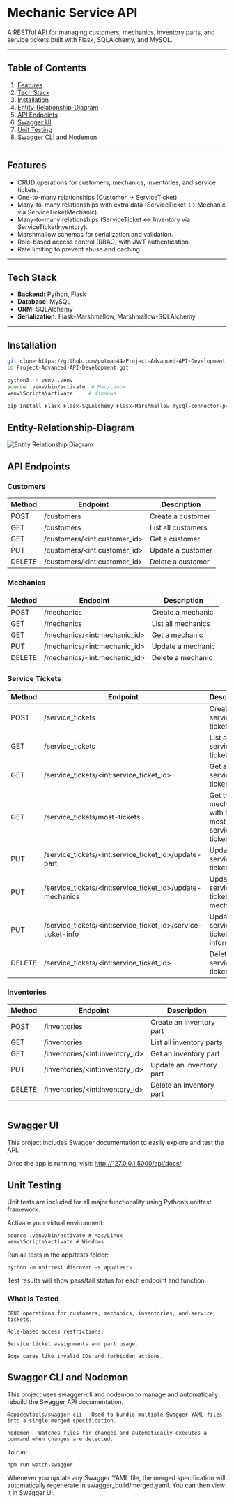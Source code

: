 # Mechanic Service API

A RESTful API for managing customers, mechanics, inventory parts, and service tickets built with Flask, SQLAlchemy, and MySQL.

---

## Table of Contents

1. [Features](#features)
2. [Tech Stack](#tech-stack)
3. [Installation](#installation)
4. [Entity-Relationship-Diagram](#entity-relationship-diagram)
5. [API Endpoints](#api-endpoints)
6. [Swagger UI](#swagger-ui)
7. [Unit Testing](#unit-testing)
8. [Swagger CLI and Nodemon](#swagger-cli-and-nodemon)

---

## Features

- CRUD operations for customers, mechanics, inventories, and service tickets.
- One-to-many relationships (Customer → ServiceTicket).
- Many-to-many relationships with extra data (ServiceTicket ↔ Mechanic via ServiceTicketMechanic).
- Many-to-many relationships (ServiceTicket ↔ Inventory via ServiceTicketInventory).
- Marshmallow schemas for serialization and validation.
- Role-based access control (RBAC) with JWT authentication.
- Rate limiting to prevent abuse and caching.

---

## Tech Stack

- **Backend:** Python, Flask
- **Database:** MySQL
- **ORM:** SQLAlchemy
- **Serialization:** Flask-Marshmallow, Marshmallow-SQLAlchemy

---

## Installation

```bash
git clone https://github.com/putman44/Project-Advanced-API-Development
cd Project-Advanced-API-Development.git

python3 -m venv .venv
source .venv/bin/activate  # Mac/Linux
venv\Scripts\activate     # Windows

pip install Flask Flask-SQLAlchemy Flask-Marshmallow mysql-connector-python marshmallow-sqlalchemy Flask-Limiter Flask-Caching python-jose alembic flask-swagger flask_swagger_ui @apidevtools/swagger-cli nodemon
```

## Entity-Relationship-Diagram

![Entity Relationship Diagram](Mechanic_Erd.png)

## API Endpoints

### Customers

| Method | Endpoint                           | Description        |
| ------ | ---------------------------------- | ------------------ |
| POST   | /customers                         | Create a customer  |
| GET    | /customers                         | List all customers |
| GET    | /customers/&lt;int:customer_id&gt; | Get a customer     |
| PUT    | /customers/&lt;int:customer_id&gt; | Update a customer  |
| DELETE | /customers/&lt;int:customer_id&gt; | Delete a customer  |

### Mechanics

| Method | Endpoint                           | Description        |
| ------ | ---------------------------------- | ------------------ |
| POST   | /mechanics                         | Create a mechanic  |
| GET    | /mechanics                         | List all mechanics |
| GET    | /mechanics/&lt;int:mechanic_id&gt; | Get a mechanic     |
| PUT    | /mechanics/&lt;int:mechanic_id&gt; | Update a mechanic  |
| DELETE | /mechanics/&lt;int:mechanic_id&gt; | Delete a mechanic  |

### Service Tickets

| Method | Endpoint                                                           | Description                                     |
| ------ | ------------------------------------------------------------------ | ----------------------------------------------- |
| POST   | /service_tickets                                                   | Create a service ticket                         |
| GET    | /service_tickets                                                   | List all service tickets                        |
| GET    | /service_tickets/&lt;int:service_ticket_id&gt;                     | Get a service ticket                            |
| GET    | /service_tickets/most-tickets                                      | Get the mechanics with the most service tickets |
| PUT    | /service_tickets/&lt;int:service_ticket_id&gt;/update-part         | Update a service ticket parts                   |
| PUT    | /service_tickets/&lt;int:service_ticket_id&gt;/update-mechanics    | Update a service ticket mechanics               |
| PUT    | /service_tickets/&lt;int:service_ticket_id&gt;/service-ticket-info | Update a service ticket's information           |
| DELETE | /service_tickets/&lt;int:service_ticket_id&gt;                     | Delete a service ticket                         |

### Inventories

| Method | Endpoint                              | Description              |
| ------ | ------------------------------------- | ------------------------ |
| POST   | /inventories                          | Create an inventory part |
| GET    | /inventories                          | List all inventory parts |
| GET    | /inventories/&lt;int:inventory_id&gt; | Get an inventory part    |
| PUT    | /inventories/&lt;int:inventory_id&gt; | Update an inventory part |
| DELETE | /inventories/&lt;int:inventory_id&gt; | Delete an inventory part |

```

```

## Swagger UI

This project includes Swagger documentation to easily explore and test the API.

Once the app is running, visit:
http://127.0.0.1:5000/api/docs/

## Unit Testing

Unit tests are included for all major functionality using Python’s unittest framework.

Activate your virtual environment:

    source .venv/bin/activate # Mac/Linux
    venv\Scripts\activate # Windows

Run all tests in the app/tests folder:

    python -m unittest discover -s app/tests

Test results will show pass/fail status for each endpoint and function.

### What is Tested

    CRUD operations for customers, mechanics, inventories, and service tickets.

    Role-based access restrictions.

    Service ticket assignments and part usage.

    Edge cases like invalid IDs and forbidden actions.

## Swagger CLI and Nodemon

This project uses swagger-cli and nodemon to manage and automatically rebuild the Swagger API documentation.

    @apidevtools/swagger-cli – Used to bundle multiple Swagger YAML files into a single merged specification.

    nodemon – Watches files for changes and automatically executes a command when changes are detected.

To run:

    npm run watch-swagger

Whenever you update any Swagger YAML file, the merged specification will automatically regenerate in swagger_build/merged.yaml. You can then view it in Swagger UI.
